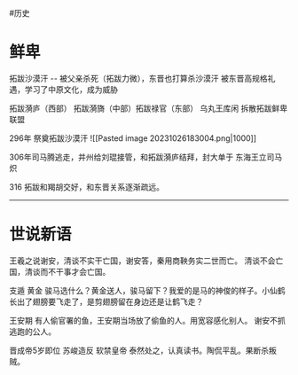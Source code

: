 #历史 
# 鲜卑
拓跋沙漠汗 -- 被父亲杀死（拓跋力微），东晋也打算杀沙漠汗
被东晋高规格礼遇，学习了中原文化，成为威胁

拓跋漪庐（西部） 拓跋漪旖（中部）拓跋禄官（东部）
乌丸王库闲 拆散拓跋鲜卑联盟

296年 祭奠拓跋沙漠汗
![[Pasted image 20231026183004.png|1000]]

306年司马腾逃走，并州给刘琨接管，和拓跋漪庐结拜，封大单于
东海王立司马炽

316 拓跋和羯胡交好，和东晋关系逐渐疏远。

---

# 世说新语
王羲之说谢安，清谈不实干亡国，谢安答，秦用商鞅务实二世而亡。 清谈不会亡国，清谈而不干事才会亡国。

支遁 黄金 骏马选什么？黄金送人，骏马留下？我爱的是马的神俊的样子。小仙鹤长出了翅膀要飞走了，是剪翅膀留在身边还是让鹤飞走？

王安期 有人偷官署的鱼，王安期当场放了偷鱼的人。用宽容感化别人。
谢安不抓逃跑的公人。

晋成帝5岁即位 苏峻造反 软禁皇帝
泰然处之，认真读书。陶侃平乱。果断杀叛贼。








